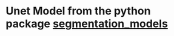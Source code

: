 # Unet Model from the python package [segmentation_models](https://pypi.org/project/segmentation-models/)
